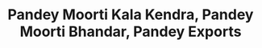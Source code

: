 ---
title: "Pandey Moorti Kala Kendra, Pandey Moorti Bhandar, Pandey Exports"
url: /jaipur/pandey-moorti-kala-kendra-pandey-moorti-bhandar-pandey-exports/
shop: Kunst
---